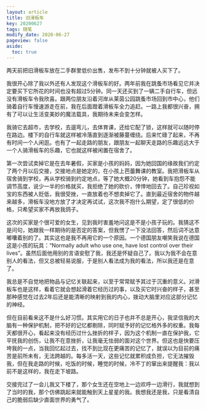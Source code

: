 ```yaml
---
layout: article
title: 旧滑板车
key: 20200627
tags: 随笔
modify_date: 2020-06-27
pageview: false
aside:
  toc: true
---
```



<!--more-->

两天前把旧滑板车放在二手群里低价出售，发布不到十分钟就被人买下了。

我很开心除了我以外还有人发现这个滑板车的好。两年前我在跳蚤市场看见它并决定要买下它所花的时间也没有超过5分钟。同一天还买到了一辆二手自行车，但远没有滑板车令我欣喜。跟两位朋友沿着河岸从莱茵公园跳蚤市场回到市中心，他们骑着自行车慢速游走在前，我在后面蹬着滑板车全力追赶。一路上我都很兴奋，拥有了可以让生活变美妙的魔法载具，我期待未来会变怎样。

我骑它去超市，去学校，去遛弯儿，去体育课，还给它配了锁，这样就可以随时停在路边。楼下的自行车就这样被冷落直到逐渐被藤蔓缠绕。后来忙碌了起来，不再有时间一个人闲逛。也有了一起走路的朋友，跟朋友一起聊天走路的乐趣远远大于一个人骑滑板车的乐趣，它也就这样被闲置在宿舍了。

第一次尝试卖掉它是在去年暑假，买家是小孩的妈妈，因为她回国的缘故我们约定了两个月以后交接，交接地点是她定的，在小孩上芭蕾舞课的教室。我把滑板车从宿舍骑到学校，再从学校骑到约定地点，等了她大概20分钟，她看到车抱怨不能调节高度，说少一半的价格就买，我拒绝了她的砍价，悻悻地回去了。自己珍视如宝的东西被人贬低，我很受挫，一直放着也不想卖掉它了。直到最近宿舍的物件越来越多，滑板车没地方放了才决定再试试，这次我不抱什么期望，定了很低的价格，只希望买家不再放我鸽子。

这次的买家是个很可爱的女生，见到我时害羞地问这是不是小孩子玩的。我猜这不是问句，她跟我一样期待的是否定的答案，但我愣了一下没法回答，然后词不达意嘟囔着别的了。其实这也是我不再用它的一个原因。一个德国朋友嘲笑我说在德国这是小孩的玩具：“Normally adult who use one, have lost control over their lives”。虽然后面他用别的言语安慰了我，我还是怀疑自己了。我以为我不会在意别人的看法，但又总被轻易说服，于是别人看法成为我的看法，所以我还是在意了。

我总是不自觉地把物品与记忆关联起来，以至于常常赋予其过于沉重的意义。对滑板车也是这样，看着它就会想起滑着它经历过的事，以及买它时兴奋的样子，甚至那种感觉在过去2年后还是能清晰的映射到我的内心，拨动大脑里对应这部分记忆的神经。

但在目前看来这不是什么好习惯。其实用它的日子也并不总是开心，我坚信我的大脑有一种保护机制，把不好的记忆都剔除，同时赋予好的记忆格外多的权重。我每天都很开心，看起来没有经历过什么挫折的样子，因为这个机制一直在保护我，它平抚我的创伤，让我不在意挫折，让我毫无怯弱的面对这个世界。但这也是快要压垮我的一点，当我回忆起过去，找不到比现在更痛苦的记忆了，就误以为目前的痛苦是前所未有，无法跨越的。每多活一天，这些记忆就累积成负担，它无法摧毁我，但在我走路的时候，吃饭的时候，睡觉的时候，冷不丁的窜出来提醒我：我以前不是这样的，我在走下坡路。

交接完过了一会儿我又下楼了，那个女生还在空地上一边欢呼一边滑行，我就想到了当时的我，那个仿佛跳起来就能触到天上星星的我。我想我还是我，只是看清自己的脆弱后缺少直面世界的勇气了。